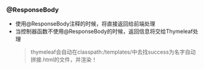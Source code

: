 ### @ResponseBody
  + 使用@ResponseBody注释的时候，将直接返回给前端处理
  + 当控制器函数不使用@ResponseBody的时候，返回信息将交给Thymeleaf处理
    > thymeleaf会自动在classpath:/templates/中去找success为名字自动拼接.html的文件，并渲染！
